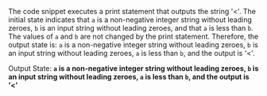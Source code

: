 The code snippet executes a print statement that outputs the string '<'. The initial state indicates that `a` is a non-negative integer string without leading zeroes, `b` is an input string without leading zeroes, and that `a` is less than `b`. The values of `a` and `b` are not changed by the print statement. Therefore, the output state is: `a` is a non-negative integer string without leading zeroes, `b` is an input string without leading zeroes, `a` is less than `b`, and the output is '<'.

Output State: **`a` is a non-negative integer string without leading zeroes, `b` is an input string without leading zeroes, `a` is less than `b`, and the output is '<'**
